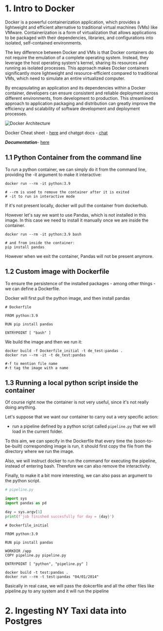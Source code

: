 # 1. Intro to Docker

Docker is a powerful containerization application, which provides a lightweight and efficient alternative to traditional virtual machines (VMs) like VMware. Containerization is a form of virtualization that allows applications to be packaged with their dependencies, libraries, and configurations into isolated, self-contained environments.

The key difference between Docker and VMs is that Docker containers do not require the emulation of a complete operating system. Instead, they leverage the host operating system's kernel, sharing its resources and running as isolated processes. This approach makes Docker containers significantly more lightweight and resource-efficient compared to traditional VMs, which need to simulate an entire virtualized computer.

By encapsulating an application and its dependencies within a Docker container, developers can ensure consistent and reliable deployment across different environments, from development to production. This streamlined approach to application packaging and distribution can greatly improve the efficiency and scalability of software development and deployment processes.

![Docker Architecture](https://www.docker.com/wp-content/uploads/2021/11/docker-containerized-appliction-blue-border_2.png)

Docker Cheat sheet - [here](https://docs.docker.com/get-started/docker_cheatsheet.pdf) and chatgpt docs - [chat](https://chat.openai.com/share/1ce5087e-2ad2-4db7-a7a5-af5a3ddf64cc)

***Documentation***- [here](https://docs.docker.com/guides/get-started/)

## 1.1 Python Container from the command line

To run a python container, we can simply do it from the command line, providing the -it argument to make it interactive:

```
docker run --rm -it python:3.9

# --rm is used to remove the container after it is exited
# -it to run in interactive mode
```

If it's not present locally, docker will pull the container from dockerhub.

However let's say we want to use Pandas, which is not installed in this image. In this case we need to install it manually once we are inside the container.

```
docker run --rm -it python:3.9 bash

# and from inside the container:
pip install pandas
```

However when we exit the container, Pandas will not be present anymore.

## 1.2 Custom image with Dockerfile

To ensure the persistence of the installed packages - among other things - we can define a Dockerfile.

Docker will first pull the python image, and then install pandas

```shell
# Dockerfile

FROM python:3.9

RUN pip install pandas

ENTRYPOINT [ "bash" ]
```

We build the image and then we run it:

```shell
docker build -f Dockerfile_initial -t de_test:pandas .
docker run --rm -it -t de_test:pandas

#-f to mention file name
#-t tag the image with a name
```


## 1.3 Running a local python script inside the container

Of course right now the container is not very useful, since it's not really doing anything.

Let's suppose that we want our container to carry out a very specific action: 

- run a pipeline defined by a python script called `pipeline.py` that we will load in the current folder.

To this aim, we can specify in the Dockerfile that every time the (soon-to-be-built) corresponding image is run, it should first copy the file from the directory where we run the image.

Also, we will instruct docker to run the command for executing the pipeline, instead of entering bash. Therefore we can also remove the interactivity.

Finally, to make it a bit more interesting, we can also pass an argument to the python script.

```python
# pipeline.py

import sys
import pandas as pd

day = sys.argv[1]
print(f'job finished succesfully for day = {day}')
```

```shell
# Dockerfile_initial

FROM python:3.9

RUN pip install pandas

WORKDIR /app
COPY pipeline.py pipeline.py

ENTRYPOINT [ "python", "pipeline.py" ]
```

```shell
docker build -t test:pandas .
docker run --rm -t test:pandas "04/01/2014"
```

Basically in real case, we will pass the dokcerfile and all the other files like pipeline.py to any system and it will run the pipeline

# 2. Ingesting NY Taxi data into Postgres
